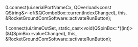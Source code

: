 0.connect(ui.serialPortNameCx, QOverload<const QString&>::of(&QComboBox::currentIndexChanged),
		this, &RocketGroundComSoftware::activateRunButton);

1.connect(ui.timeOutSet, static_cast<void(QSpinBox::*)(int)>(&QSpinBox::valueChanged), this, &RocketGroundComSoftware::activateRunButton);